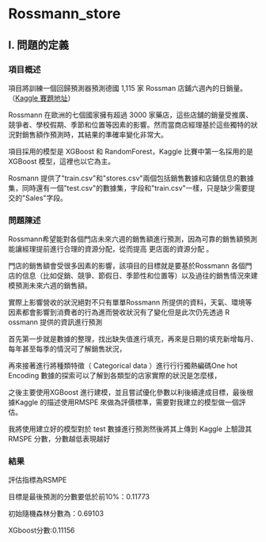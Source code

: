 # Rossmann_store

## I. 問題的定義

### 項目概述
項目將訓練一個回歸預測器預測德國 1,115 家 Rossman 店鋪六週內的日銷量。 （[Kaggle 賽題地址](https://www.kaggle.com/c/rossmann-store-sales)）

Rossmann 在歐洲的七個國家擁有超過 3000 家藥店，這些店舖的銷量受推廣、競爭者、學校假期、季節和位置等因素的影響。然而當商店經理基於這些獨特的狀況對銷售額作預測時，其結果的準確率變化非常大。

項目採用的模型是 XGBoost 和 RandomForest，Kaggle 比賽中第一名採用的是 XGBoost 模型，這裡也以它為主。

Rosmann 提供了"train.csv"和"stores.csv"兩個包括銷售數據和店鋪信息的數據集，同時還有一個"test.csv"的數據集，字段和"train.csv"一樣，只是缺少需要提交的"Sales"字段。


### 問題陳述
Rossmann希望能對各個門店未來六週的銷售額進⾏預測，因為可靠的銷售額預測能讓經理提前進⾏合理的資源分配，從⽽提⾼ 更店面的資源分配 。

門店的銷售額會受很多因素的影響，該項⽬的⽬標就是要基於Rossmann 各個門店的信息（⽐如促銷、競爭、節假⽇、季節性和位置等）以及過往的銷售情況來建模預測未來六週的銷售額。

實際上影響營收的狀況絕對不只有單單Rossmann 所提供的資料，天氣、環境等因素都會影響到消費者的行為進而營收狀況有了變化但是此次仍先透過 R ossmann 提供的資訊進行預測

首先第一步就是數據的整理，找出缺失值進行填充，再來是日期的填充新增每月、每年甚至每季的情況可了解銷售狀況，

再來接著進行將種類特徵（ Categorical data ）進⾏行行獨熱編碼One hot Encoding 數據的探索可以了解到各類型的店家實際的狀況是怎麼樣， 

之後主要使用XGBoost 進行建模，並且嘗試優化參數以利後續達成目標，最後根據Kaggle 的描述使用RMSPE 來做為評價標準，需要對我建立的模型做一個評估。

我將使用建立好的模型對於 test 數據進行預測然後將其上傳到 Kaggle 上驗證其 RMSPE 分數，分數越低表現越好


### 結果

評估指標為RSMPE

目標是最後預測的分數要低於前10%：0.11773

初始隨機森林分數為：0.69103

XGboost分數:0.11156

